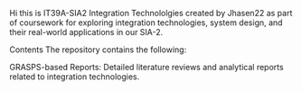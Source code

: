 Hi this is IT39A-SIA2 Integration Technololgies created by Jhasen22 as part of coursework for exploring integration technologies, system design, and their real-world applications in our SIA-2.

Contents The repository contains the following:

GRASPS-based Reports: Detailed literature reviews and analytical reports related to integration technologies.
